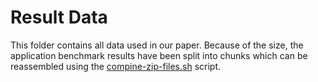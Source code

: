 # Result Data
This folder contains all data used in our paper. Because of the size, the application benchmark results have been split into chunks which can be reassembled using the [compine-zip-files.sh](./application-benchmark/compine-zip-files.sh) script.
